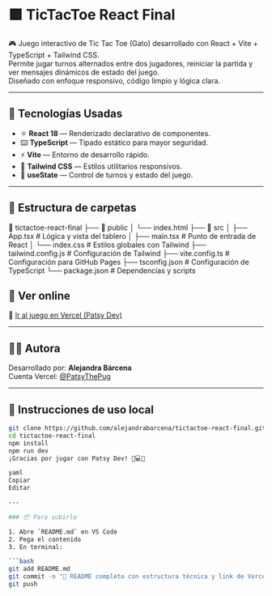 
# 🟪 TicTacToe React Final

🎮 Juego interactivo de Tic Tac Toe (Gato) desarrollado con React + Vite + TypeScript + Tailwind CSS.  
Permite jugar turnos alternados entre dos jugadores, reiniciar la partida y ver mensajes dinámicos de estado del juego.  
Diseñado con enfoque responsivo, código limpio y lógica clara.

---

## 🧠 Tecnologías Usadas

- ⚛️ **React 18** — Renderizado declarativo de componentes.
- ⌨️ **TypeScript** — Tipado estático para mayor seguridad.
- ⚡ **Vite** — Entorno de desarrollo rápido.
- 🎨 **Tailwind CSS** — Estilos utilitarios responsivos.
- 🔁 **useState** — Control de turnos y estado del juego.

---
## 📂 Estructura de carpetas
📁 tictactoe-react-final
├── 📁 public
│ └── index.html
├── 📁 src
│ ├── App.tsx # Lógica y vista del tablero
│ ├── main.tsx # Punto de entrada de React
│ └── index.css # Estilos globales con Tailwind
├── tailwind.config.js # Configuración de Tailwind
├── vite.config.ts # Configuración para GitHub Pages
├── tsconfig.json # Configuración de TypeScript
└── package.json # Dependencias y scripts


## 🚀 Ver online

🔗 [Ir al juego en Vercel (Patsy Dev)](https://tictactoe-react-typescr-git-2ea55e-patsy-the-pug-dev-s-projects.vercel.app/)

---

## 👩‍🎨 Autora

Desarrollado por: **Alejandra Bárcena**  
Cuenta Vercel: [@PatsyThePug](https://vercel.com/PatsyThePug)

---

## 📝 Instrucciones de uso local

```bash
git clone https://github.com/alejandrabarcena/tictactoe-react-final.git
cd tictactoe-react-final
npm install
npm run dev
¡Gracias por jugar con Patsy Dev! 🐾💻✨

yaml
Copiar
Editar

---

### 📦 Para subirlo

1. Abre `README.md` en VS Code
2. Pega el contenido
3. En terminal:

```bash
git add README.md
git commit -m "📄 README completo con estructura técnica y link de Vercel"
git push
